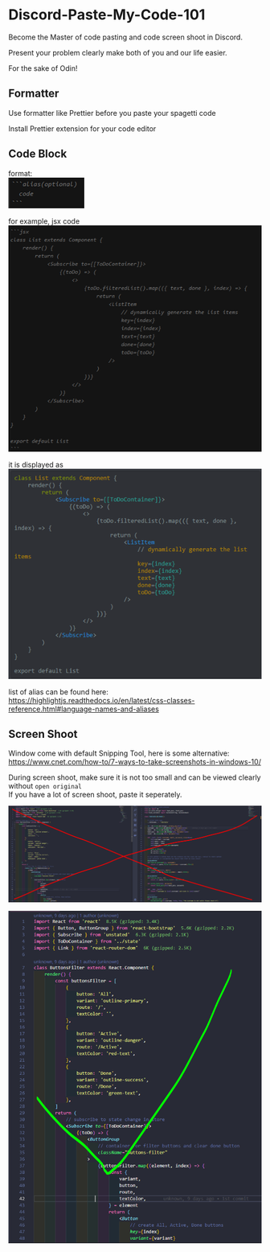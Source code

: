 # Discord-Paste-My-Code-101

Become the Master of code pasting and code screen shoot in Discord.

Present your problem clearly make both of you and our life easier.

For the sake of Odin!

## Formatter

Use formatter like Prettier before you paste your spagetti code

Install Prettier extension for your code editor

## Code Block

format:  
![](./img/format.png)

for example, jsx code  
![](./img/jsx.png)

it is displayed as  
![](./img/jsx2.png)

list of alias can be found here:   
https://highlightjs.readthedocs.io/en/latest/css-classes-reference.html#language-names-and-aliases

## Screen Shoot

Window come with default Snipping Tool, here is some alternative:  
https://www.cnet.com/how-to/7-ways-to-take-screenshots-in-windows-10/

During screen shoot, make sure it is not too small and can be viewed clearly without `open original`  
If you have a lot of screen shoot, paste it seperately.  

![](./img/screen1.png)

![](./img/screen2.png)
